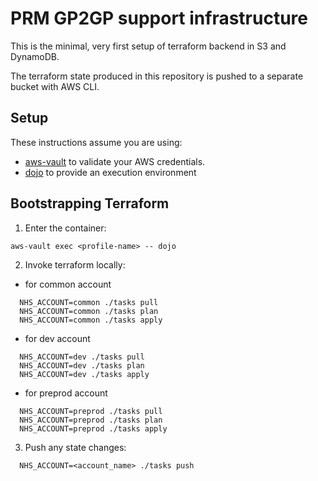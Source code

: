 # PRM GP2GP support infrastructure

This is the minimal, very first setup of terraform backend in S3 and DynamoDB.

The terraform state produced in this repository is pushed to a separate bucket with AWS CLI.

## Setup

These instructions assume you are using:

- [aws-vault](https://github.com/99designs/aws-vault) to validate your AWS credentials.
- [dojo](https://github.com/kudulab/dojo) to provide an execution environment

## Bootstrapping Terraform

1. Enter the container:

`aws-vault exec <profile-name> -- dojo`

2. Invoke terraform locally:

- for common account

```
  NHS_ACCOUNT=common ./tasks pull
  NHS_ACCOUNT=common ./tasks plan
  NHS_ACCOUNT=common ./tasks apply
```

- for dev account

```
  NHS_ACCOUNT=dev ./tasks pull
  NHS_ACCOUNT=dev ./tasks plan
  NHS_ACCOUNT=dev ./tasks apply
```

- for preprod account

```
  NHS_ACCOUNT=preprod ./tasks pull
  NHS_ACCOUNT=preprod ./tasks plan
  NHS_ACCOUNT=preprod ./tasks apply
```

3. Push any state changes:

```
  NHS_ACCOUNT=<account_name> ./tasks push
```
